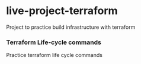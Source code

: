 # live-project-terraform
Project to practice build infrastructure with terraform

### Terraform Life-cycle commands
Practice terraform life cycle commands

